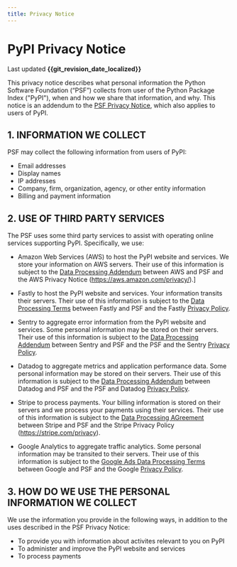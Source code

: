 ```yaml
---
title: Privacy Notice
---
```

# PyPI Privacy Notice

Last updated **{{git_revision_date_localized}}**

This privacy notice describes what personal information the Python Software Foundation (“PSF”)
collects from user of the Python Package Index ("PyPI"),
when and how we share that information,
and why.
This notice is an addendum to the [PSF Privacy Notice](../PSF-Privacy-Notice.md),
which also applies to users of PyPI.

## 1. INFORMATION WE COLLECT

PSF may collect the following information from users of PyPI:

-   Email addresses
-   Display names
-   IP addresses
-   Company, firm, organization, agency, or other entity information
-   Billing and payment information

## 2. USE OF THIRD PARTY SERVICES

The PSF uses some third party services to assist with operating online services supporting PyPI. Specifically, we use:

-   Amazon Web Services (AWS) to host the PyPI website and services. We store your information on AWS servers. Their use of this information is subject to the [Data Processing Addendum](https://aws.amazon.com/blogs/security/aws-gdpr-data-processing-addendum/) between AWS and PSF and the AWS Privacy Notice (https://aws.amazon.com/privacy/).]

-   Fastly to host the PyPI website and services. Your information transits their servers. Their use of this information is subject to the [Data Processing Terms](https://www.fastly.com/data-processing) between Fastly and PSF and the Fastly [Privacy Policy](https://www.fastly.com/privacy/).

-   Sentry to aggregate error information from the PyPI website and services. Some personal information may be stored on their servers. Their use of this information is subject to the [Data Processing Addendum](https://sentry.io/legal/dpa/) between Sentry and PSF and the PSF and the Sentry [Privacy Policy](https://sentry.io/privacy/).

-   Datadog to aggregate metrics and application performance data. Some personal information may be stored on their servers. Their use of this information is subject to the [Data Processing Addendum](https://www.datadoghq.com/legal/data-processing-addendum/) between Datadog and PSF and the PSF and Datadog [Privacy Policy](https://www.datadoghq.com/legal/privacy/).

-   Stripe to process payments. Your billing information is stored on their servers and we process your payments using their services. Their use of this information is subject to the [Data Processing AGreement](https://stripe.com/legal/dpa) between Stripe and PSF and the Stripe Privacy Policy (https://stripe.com/privacy).

-   Google Analytics to aggregate traffic analytics. Some personal information may be transited to their servers. Their use of this information is subject to the [Google Ads Data Processing Terms](https://privacy.google.com/businesses/processorterms/) between Google and PSF and the Google [Privacy Policy](https://policies.google.com/privacy).

## 3. HOW DO WE USE THE PERSONAL INFORMATION WE COLLECT

We use the information you provide in the following ways, in addition to the uses described in the PSF Privacy Notice:

* To provide you with information about activites relevant to you on PyPI 
* To administer and improve the PyPI website and services
* To process payments

